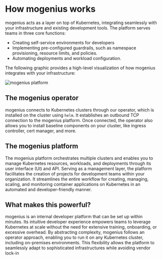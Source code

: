 ﻿---
sidebar_position: 5
---

# How mogenius works
mogenius acts as a layer on top of Kubernetes, integrating seamlessly with your infrastructure and existing development tools. The platform serves teams in three core functions:
- Creating self-service environments for developers
- Implementing pre-configured guardrails, such as namespace provisioning, resource limits, and policies.
- Automating deployments and workload configuration.

The following graphic provides a high-level visualization of how mogenius integrates with your infrastructure:

![mogenius platform](https://imagedelivery.net/T7YEW5IAgZJ0dY4-LDTpyQ/8acd32ec-56e3-4c7e-daca-b80ab7357200/jpeg)

## The mogenius operator
mogenius connects to Kubernetes clusters through our operator, which is installed on the cluster using `helm`. It establishes an outbound TCP connection to the mogenius platform. Once connected, the operator also allows you to install baseline components on your cluster, like ingress controller, cert manager, and more.

## The mogenius platform
The mogenius platform orchestrates multiple clusters and enables you to manage Kubernetes resources, workloads, and deployments through its user interface (UI) and API. Serving as a management layer, the platform facilitates the creation of projects for development teams within your organization. It streamlines the entire workflow for creating, managing, scaling, and monitoring container applications on Kubernetes in an automated and developer-friendly manner.

## What makes this powerful?
mogenius is an internal developer platform that can be set up within minutes. Its intuitive developer experience empowers teams to leverage Kubernetes at scale without the need for extensive training, onboarding, or excessive overhead. By abstracting complexity, mogenius follows an operator approach, enabling you to run it on any Kubernetes cluster, including on-premises environments. This flexibility allows the platform to seamlessly adapt to sophisticated infrastructures while avoiding vendor lock-in

